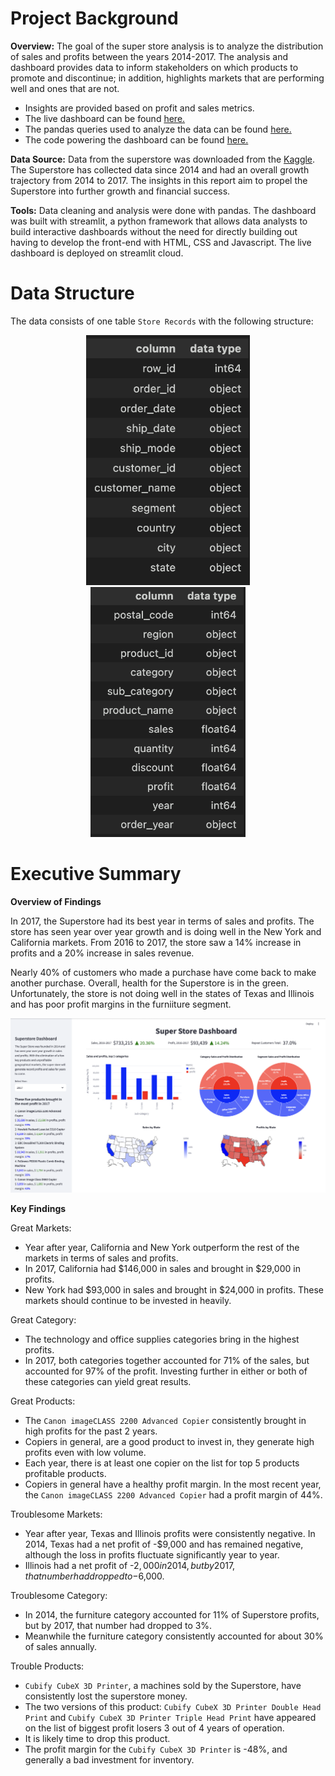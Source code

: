 # Project Background

**Overview:** The goal of the super store analysis is to analyze the distribution of sales and profits between the years 2014-2017. The analysis and dashboard provides data to inform stakeholders on which products to promote and discontinue; in addition, highlights markets that are performing well and ones that are not.

- Insights are provided based on profit and sales metrics.
- The live dashboard can be found [here.](https://superstore-bi-analysis.streamlit.app)
- The pandas queries used to analyze the data can be found [here.](https://github.com/Dilcia19/superstore_analysis/blob/main/scripts/superstore_analysis.py)
- The code powering the dashboard can be found [here.](https://github.com/Dilcia19/superstore_analysis/blob/main/scripts/main.py)

**Data Source:** Data from the superstore was downloaded from the [Kaggle](https://www.kaggle.com/datasets/vivek468/superstore-dataset-final?resource=download). The Superstore has collected data since 2014 and had an overall growth trajectory from 2014 to 2017. The insights in this report aim to propel the Superstore into further growth and financial success.

**Tools:** Data cleaning and analysis were done with pandas. The dashboard was built with streamlit, a python framework that allows data analysts to build interactive dashboards without the need for directly building out having to develop the front-end with HTML, CSS and Javascript. The live dashboard is deployed on streamlit cloud.



# Data Structure

The data consists of one table `Store Records` with the following structure:

<div style="text-align: center;">
  <img src="data/entity_relationship_diagram1.png" alt="Superstore Data Structure" height="400" />
  <img src="data/entity_relationship_diagram2.png" alt="Second Image" height="400" /> 
</div>

# Executive Summary

**Overview of Findings**

In 2017, the Superstore had its best year in terms of sales and profits. The store has seen year over year growth and is doing well in the New York and California markets. From 2016 to 2017, the store saw a 14% increase in profits and a 20% increase in sales revenue. 

Nearly 40% of customers who made a purchase have come back to make another purchase. Overall, health for the Superstore is in the green. Unfortunately, the store is not doing well in the states of Texas and Illinois and has poor profit margins in the furniiture segment.

![Superstore Dashboard](data/superstore.png)

**Key Findings**

Great Markets:
- Year after year, California and New York outperform the rest of the markets in terms of sales and profits. 
- In 2017, California had $146,000 in sales and brought in $29,000 in profits. 
- New York had $93,000 in sales and brought in $24,000 in profits. These markets should continue to be invested in heavily.

Great Category:
- The technology and office supplies categories bring in the highest profits. 
- In 2017, both categories together accounted for 71% of the sales, but accounted for 97% of the profit. Investing further in either or both of these categories can yield great results.

Great Products:
- The `Canon imageCLASS 2200 Advanced Copier` consistently brought in high profits for the past 2 years.
- Copiers in general, are a good product to invest in, they generate high profits even with low volume.
- Each year, there is at least one copier on the list for top 5 products profitable products.
- Copiers in general have a healthy profit margin. In the most recent year, the `Canon imageCLASS 2200 Advanced Copier` had a profit margin of 44%.

Troublesome Markets:
- Year after year, Texas and Illinois profits were consistently negative. In 2014, Texas had a net profit of -$9,000 and has remained negative, although the loss in profits fluctuate significantly year to year.
- Illinois had a net profit of -$2,000 in 2014, but by 2017, that number had dropped to -$6,000.

Troublesome Category:
- In 2014, the furniture category accounted for 11% of Superstore profits, but by 2017, that number had dropped to 3%.
- Meanwhile the furniture category consistently accounted for about 30% of sales annually.

Trouble Products:
- `Cubify CubeX 3D Printer`, a machines sold by the Superstore, have consistently lost the superstore money. 
- The two versions of this product: `Cubify CubeX 3D Printer Double Head Print` and `Cubify CubeX 3D Printer Triple Head Print` have appeared on the list of biggest profit losers 3 out of 4 years of operation.
- It is likely time to drop this product. 
- The profit margin for the `Cubify CubeX 3D Printer` is -48%, and generally a bad investment for inventory.



